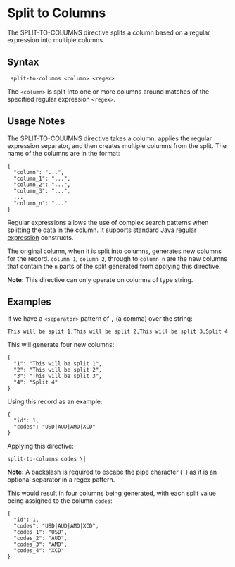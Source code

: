 # Split to Columns

The SPLIT-TO-COLUMNS directive splits a column based on a regular expression into
multiple columns.


## Syntax

```
 split-to-columns <column> <regex>
```

The `<column>` is split into one or more columns around matches of the specified regular 
expression `<regex>`.


## Usage Notes

The SPLIT-TO-COLUMNS directive takes a column, applies the regular expression separator,
and then creates multiple columns from the split. The name of the columns are in the
format:
```
{
  "column": "...",
  "column_1": "...",
  "column_2": "...",
  "column_3": "...",
  ...
  "column_n": "..."
}
```

Regular expressions allows the use of complex search patterns when splitting the data in
the column. It supports standard
[Java regular expression](https://docs.oracle.com/javase/8/docs/api/java/util/regex/Pattern.html)
constructs.

The original column, when it is split into columns, generates new columns for the record.
`column_1`, `column_2`, through to `column_n` are the new columns that contain the `n`
parts of the split generated from applying this directive.

**Note:** This directive can only operate on columns of type string.


## Examples

If we have a `<separator>` pattern of `,` (a comma) over the string:

`This will be split 1,This will be split 2,This will be split 3,Split 4`

This will generate four new columns:
```
{
  "1": "This will be split 1",
  "2": "This will be split 2",
  "3": "This will be split 3",
  "4": "Split 4"
}
```

Using this record as an example:
```
{
  "id": 1,
  "codes": "USD|AUD|AMD|XCD"
}
```

Applying this directive:
```
split-to-columns codes \|
```

**Note:** A backslash is required to escape the pipe character (`|`) as it is an optional
separator in a regex pattern.

This would result in four columns being generated, with each split value being assigned to
the column `codes`:
```
{
  "id": 1,
  "codes": "USD|AUD|AMD|XCD",
  "codes_1": "USD",
  "codes_2": "AUD",
  "codes_3": "AMD",
  "codes_4": "XCD"
}
```
